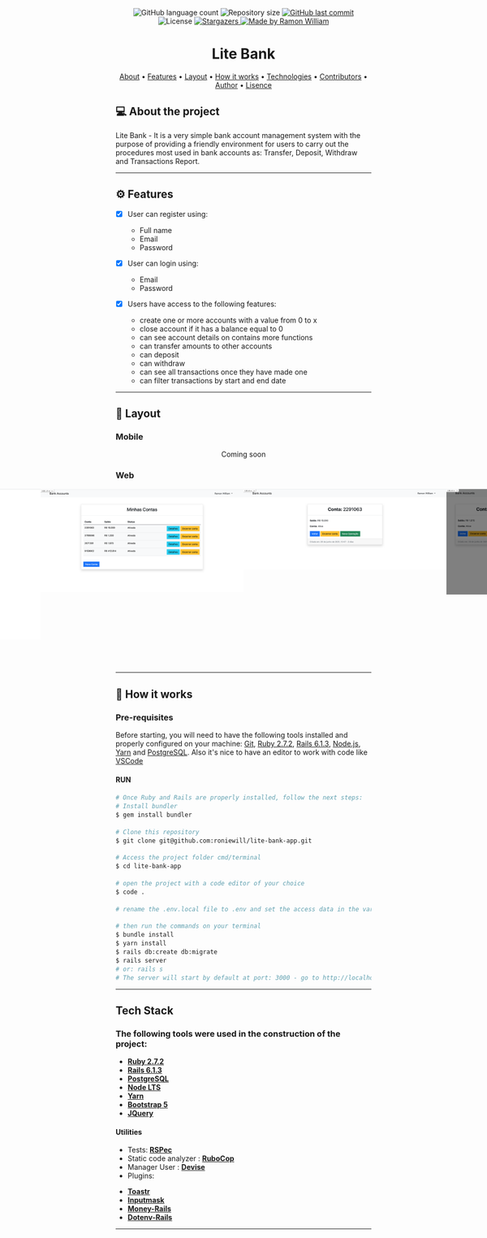 
<p align="center">
  <img alt="GitHub language count" src="https://img.shields.io/github/languages/count/roniewill/lite-bank-app?style=flat-square&logo=appveyor">

  <img alt="Repository size" src="https://img.shields.io/github/repo-size/roniewill/lite-bank-app?style=flat-square&logo=appveyor">
  
  <a href="https://github.com/roniewill/lite-bank-app/commits/main">
    <img alt="GitHub last commit" src="https://img.shields.io/github/last-commit/roniewill/lite-bank-app?style=flat-square&logo=appveyor">
  </a>
    
  <img alt="License" src="https://img.shields.io/badge/license-MIT-brightgreen?style=flat-square&logo=appveyor">
  
  <a href="https://github.com/roniewill/lite-bank-app">
    <img alt="Stargazers" src="https://img.shields.io/github/stars/roniewill/lite-bank-app?style=flat-square&logo=appveyor">
  </a>

  <a href="https://www.linkedin.com/in/ramonwilliam/">
    <img alt="Made by Ramon William" src="https://img.shields.io/badge/Made%20by-Ramon%20William-blue?style=flat-square&logo=appveyor">
  </a>
</p>


<h1 align="center"> Lite Bank </h1>

<p align="center">
 <a href="#-about-the-project">About</a> •
 <a href="#-features">Features</a> •
 <a href="#-layout">Layout</a> • 
 <a href="#-how-it-works">How it works</a> • 
 <a href="#-technologies">Technologies</a> • 
 <a href="#-contributors">Contributors</a> • 
 <a href="#-author">Author</a> • 
 <a href="#-user-content--lisence">Lisence</a>
</p>


## 💻 About the project

Lite Bank - It is a very simple bank account management system with the purpose of providing a friendly environment for users to carry out the procedures most used in bank accounts as: Transfer, Deposit, Withdraw and Transactions Report.

---

## ⚙️ Features

- [x] User can register using: 
  - Full name 
  - Email 
  - Password 

- [x] User can login using: 
  - Email 
  - Password 
  
- [x] Users have access to the following features: 
  - create one or more accounts with a value from 0 to x 
  - close account if it has a balance equal to 0 
  - can see account details on contains more functions 
  - can transfer amounts to other accounts 
  - can deposit 
  - can withdraw 
  - can see all transactions once they have made one 
  - can filter transactions by start and end date

---

## 🎨 Layout

### Mobile

<p align="center">Coming soon</p>

### Web

<p align="center" style="display: flex; align-items: flex-start; justify-content: center;">
  <img alt="LiteBanApp" title="#LiteBanApp" src="./public/layouts/signup.png" width="400px">
  <img alt="LiteBanApp" title="#LiteBanApp" src="./public/layouts/login.png" width="400px">
  <img alt="LiteBanApp" title="#LiteBanApp" src="./public/layouts/account-list.png" width="400px">
  <img alt="LiteBanApp" title="#LiteBanApp" src="./public/layouts/account-detail.png" width="400px">
  <img alt="LiteBanApp" title="#LiteBanApp" src="./public/layouts/new-transaction.png" width="400px">
  <img alt="LiteBanApp" title="#LiteBanApp" src="./public/layouts/report-transactions.png" width="400px">
</p>

---

## 🚀 How it works

### Pre-requisites

Before starting, you will need to have the following tools installed and properly configured on your machine:
[Git](https://git-scm.com), [Ruby 2.7.2](https://www.ruby-lang.org/), [Rails 6.1.3](https://rubyonrails.org/), [Node.js](https://nodejs.org/en/), [Yarn](https://yarnpkg.com/) and [PostgreSQL](https://www.postgresql.org/). 
Also it's nice to have an editor to work with code like [VSCode](https://code.visualstudio.com/)

#### RUN

```bash
# Once Ruby and Rails are properly installed, follow the next steps:
# Install bundler
$ gem install bundler

# Clone this repository
$ git clone git@github.com:roniewill/lite-bank-app.git

# Access the project folder cmd/terminal
$ cd lite-bank-app

# open the project with a code editor of your choice
$ code .

# rename the .env.local file to .env and set the access data in the variables

# then run the commands on your terminal
$ bundle install
$ yarn install
$ rails db:create db:migrate
$ rails server 
# or: rails s
# The server will start by default at port: 3000 - go to http://localhost:3000

```

---

## Tech Stack

### The following tools were used in the construction of the project:


-   **[Ruby 2.7.2](https://www.ruby-lang.org/en/downloads/)**
-   **[Rails 6.1.3](https://github.com/rails/rails/tree/v6.1.3)**
-   **[PostgreSQL](https://www.postgresql.org/)**
-   **[Node LTS](https://nodejs.org/en/)**
-   **[Yarn](https://yarnpkg.com/)**
-   **[Bootstrap 5](https://getbootstrap.com/docs/5.0/getting-started/download/)**
-   **[JQuery](https://blog.jquery.com/2021/03/02/jquery-3-6-0-released/)**


#### **Utilities**

-   Tests:  **[RSPec](https://rspec.info/)**
-   Static code analyzer :  **[RuboCop](https://github.com/rubocop/rubocop)**
-   Manager User :  **[Devise](https://github.com/heartcombo/devise)**
-   Plugins:  
  * **[Toastr](https://github.com/CodeSeven/toastr)**
  * **[Inputmask](https://github.com/RobinHerbots/Inputmask)**
  * **[Money-Rails](https://github.com/RubyMoney/money-rails/)**
  * **[Dotenv-Rails](https://github.com/bkeepers/dotenv)**

---